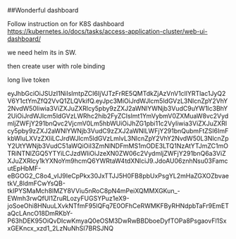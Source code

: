 ##Wonderful dashboard


Follow instruction on for K8S dashboard
https://kubernetes.io/docs/tasks/access-application-cluster/web-ui-dashboard/

we need helm
its in SW. 


then create user with role binding


long live token

eyJhbGciOiJSUzI1NiIsImtpZCI6IjVJTzFrRE5QMTdkZjAzVnV1cllYRTlac1JyQ2V6Y1ctYmZfQ2VvQ1ZLQVkifQ.eyJpc3MiOiJrdWJlcm5ldGVzL3NlcnZpY2VhY2NvdW50Iiwia3ViZXJuZXRlcy5pby9zZXJ2aWNlYWNjb3VudC9uYW1lc3BhY2UiOiJrdWJlcm5ldGVzLWRhc2hib2FyZCIsImt1YmVybmV0ZXMuaW8vc2VydmljZWFjY291bnQvc2VjcmV0Lm5hbWUiOiJhZG1pbi11c2VyIiwia3ViZXJuZXRlcy5pby9zZXJ2aWNlYWNjb3VudC9zZXJ2aWNlLWFjY291bnQubmFtZSI6ImFkbWluLXVzZXIiLCJrdWJlcm5ldGVzLmlvL3NlcnZpY2VhY2NvdW50L3NlcnZpY2UtYWNjb3VudC51aWQiOiI3ZmNlNDFmMS1mODE3LTQ1NzAtYTJmZC1mOTRiNTNlZGQ5YTYiLCJzdWIiOiJzeXN0ZW06c2VydmljZWFjY291bnQ6a3ViZXJuZXRlcy1kYXNoYm9hcmQ6YWRtaW4tdXNlciJ9.JdoAU06znhNsu03FamcutEpHbMF-eBGOG2_C8o4_vIJ9IeCpPkx30JxTTJJ5H0FB8pbUxPsgYL2mHaZGXOZbvaetkV_8ldmFCwYsQB-tkIPYSMaMch8lMZY8VViu5nRoC8pN4mPeiXQMMXGKun_-EWmh3rwQfUl1ZruRLozyFUGSYPuz1eX9-joSoeOhi8HNuuLXvkNTfmF95lQFq7E0OFhCeRWMKFByRHNdpbTaFr9EmETaQcLAncO18DmRKbY-P63hDEK95OiQvDIcwKmyaQ0eOSM3DwRwBBDboeDyfTOPa8PsgaovFl1SxxGEKncx_xzd1_2LzNuNhSI7BRSJNQ

